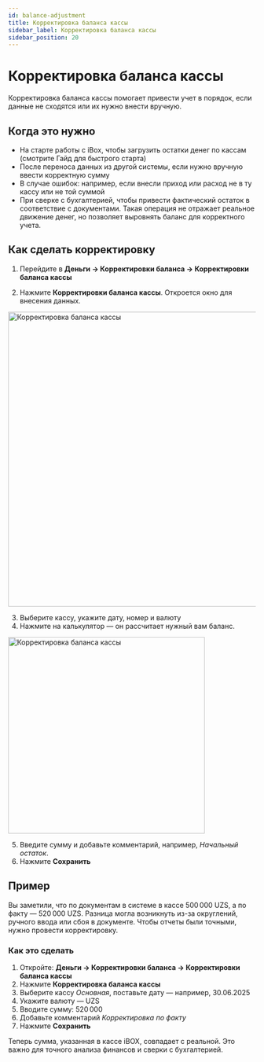 ```yaml
---
id: balance-adjustment
title: Корректировка баланса кассы
sidebar_label: Корректировка баланса кассы
sidebar_position: 20
---
```

# Корректировка баланса кассы 
Корректировка баланса кассы помогает привести учет в порядок, если данные не сходятся или их нужно внести вручную. 

## Когда это нужно
- На старте работы с iBox, чтобы загрузить остатки денег по кассам (смотрите Гайд для быстрого старта)
- После переноса данных из другой системы, если нужно вручную ввести корректную сумму
- В случае ошибок: например, если внесли приход или расход не в ту кассу или не той суммой
- При сверке с бухгалтерией, чтобы привести фактический остаток в соответствие с документами. Такая операция не отражает реальное движение денег, но позволяет выровнять баланс для корректного учета.

## Как сделать корректировку

1. Перейдите в **Деньги → Корректировки баланса → Корректировки баланса кассы**

2. Нажмите **Корректировки баланса кассы**. Откроется окно для внесения данных.

<img src="/img/knowledge/finance/balance1.png" alt="Корректировка баланса кассы" width="600" />

3. Выберите кассу, укажите дату, номер и валюту
4. Нажмите на калькулятор — он рассчитает нужный вам баланс. 

<img src="/img/knowledge/finance/balance2.png" alt="Корректировка баланса кассы" width="400" />

5. Введите сумму и добавьте комментарий, например, *Начальный остаток*.
6. Нажмите **Сохранить**

## Пример
Вы заметили, что по документам в системе в кассе 500 000 UZS, а по факту — 520 000 UZS. Разница могла возникнуть из-за округлений, ручного ввода или сбоя в документе. Чтобы отчеты были точными, нужно провести корректировку.

### Как это сделать
1. Откройте: **Деньги → Корректировки баланса → Корректировки баланса кассы**
1. Нажмите **Корректировка баланса кассы**
1. Выберите кассу *Основная*, поставьте дату — например, 30.06.2025
1. Укажите валюту — UZS
1. Вводите сумму: 520 000
1. Добавьте комментарий *Корректировка по факту*
1. Нажмите **Сохранить**

Теперь сумма, указанная  в кассе iBOX, совпадает с реальной. Это важно для точного анализа финансов и сверки с бухгалтерией.
